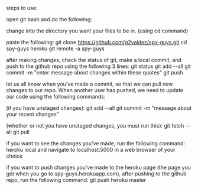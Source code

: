 steps to use:

open git bash and do the following:

change into the directory you want your files to be in. (using cd command)


paste the following:
git clone https://github.com/g2valdez/spy-guys.git
cd spy-guys
heroku git remote -a spy-guys


after making changes, check the status of git, make a local commit, and push to the github repo using the following 3 lines:
git status
git add --all
git commit -m "enter message about changes within these quotes"
git push


let us all know when you've made a commit, so that we can pull new changes to our repo. When another user has pushed, we need to update our code using the following commands:


(if you have unstaged changes): 
git add --all
git commit -m "message about your recent changes"


(whether or not you have unstaged changes, you must run this):
git fetch --all
git pull


if you want to see the changes you've made, run the following command:
heroku local
and navigate to localhost:5000 in a web browser of your choice


if you want to push changes you've made to the heroku page (the page you get when you go to spy-guys.herokuapp.com),
 after pushing to the github repo, run the following command:
 git push heroku master






